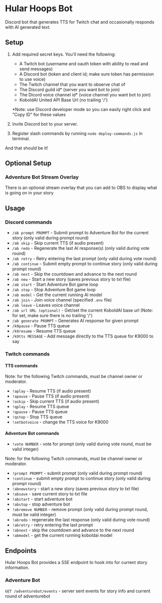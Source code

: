 # Hular Hoops Bot

Discord bot that generates TTS for Twitch chat and occasionally responds with AI generated text.

## Setup

1. Add required secret keys. You'll need the following:

   - A Twitch bot (username and oauth token with ability to read and send messages)
   - A Discord bot (token and client id; make sure token has permission to use voice)
   - The Twitch channel that you want to observe chat of
   - The Discord guild id\* (server you want bot to join)
   - The Dicord voice channel id\* (voice channel you want bot to join)
   - KoboldAI United API Base Url (no trailing '/')

   \*Note: use Discord developer mode so you can easily right click and "Copy ID" for these values

2. Invite Discord bot to your server.
3. Register slash commands by running `node deploy-commands.js` in terminal.

And that should be it!

## Optional Setup

### Adventure Bot Stream Overlay

There is an optional stream overlay that you can add to OBS to display what is going on in your story

## Usage

### Discord commands

- `/ab prompt PROMPT` - Submit prompt to Adventure Bot for the current story (only valid during prompt round)
- `/ab skip` - Skip current TTS (if audio present)
- `/ab redo` - Regenerate the last AI response(s) (only valid during vote round)
- `/ab retry` - Retry entering the last prompt (only valid during vote round)
- `/ab continue` - Submit empty prompt to continue story (only valid during prompt round)
- `/ab next` - Skip the countdown and advance to the next round
- `/ab new` - Start a new story (saves previous story to txt file)
- `/ab start` - Start Adventure Bot game loop
- `/ab stop` - Stop Adventure Bot game loop
- `/ab model` - Get the current running AI model
- `/ab join` - Join voice channel (specified `.env` file)
- `/ab leave` - Leaves voice channel
- `/ab url URL (optional)` - Get/set the current KoboldAI base url (Note: for set, make sure there is no trailing '/')
- `/ab generate PROMPT` - Generates AI response for given prompt
- `/k9pause` - Pause TTS queue
- `/k9resume` - Resume TTS queue
- `/k9tts MESSAGE` - Add message directly to the TTS queue for K9000 to say

### Twitch commands

#### TTS commands

Note: for the following Twitch commands, must be channel owner or moderator.

- `!aplay` - Resume TTS (if audio present)
- `!apause` - Pause TTS (if audio present)
- `!askip` - Skip current TTS (if audio present)
- `!qplay` - Resume TTS queue
- `!qpause` - Pause TTS queue
- `!qstop` - Stop TTS queue
- `!setbotvoice` - change the TTS voice for K9000

#### Adventure Bot commands

- `!vote NUMBER` - vote for prompt (only valid during vote round, must be valid integer)

Note: for the following Twitch commands, must be channel owner or moderator.

- `!prompt PROMPT` - submit prompt (only valid during prompt round)
- `!continue` - submit empty prompt to continue story (only valid during prompt round)
- `!abnewstory` - start a new story (saves previous story to txt file)
- `!absave` - save current story to txt file
- `!abstart` - start adventure bot
- `!abstop` - stop adventure bot
- `!abremove NUMBER` - remove prompt (only valid during prompt round, must be valid integer)
- `!abredo` - regenerate the last response (only valid during vote round)
- `!abretry` - retry entering the last prompt
- `!abnext` - skip the countdown and advance to the next round
- `!abmodel` - get the current running koboldai model

## Endpoints

Hular Hoops Bot provides a SSE endpoint to hook into for current story information.

### Adventure Bot

`GET /adventurebot/events` - server sent events for story info and current round of adventurebot
